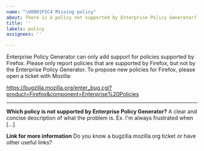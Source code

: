 ```yaml
---
name: "\U0001F5C4️ Missing policy"
about: There is a policy not supported by Enterprise Policy Generator? Please report!
title: ''
labels: policy
assignees: ''

---
```


Enterprise Policy Generator can only add support for policies supported by Firefox. Please only report policies that are supported by Firefox, but not by the Enterprise Policy Generator. To propose new policies for Firefox, please open a ticket with Mozilla:

https://bugzilla.mozilla.org/enter_bug.cgi?product=Firefox&component=Enterprise%20Policies

---

**Which policy is not supported by Enterprise Policy Generator?**
A clear and concise description of what the problem is. Ex. I'm always frustrated when [...]

**Link for more information**
Do you know a bugzilla.mozilla.org ticket or have other useful links?

